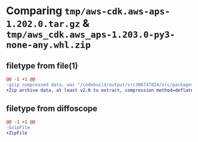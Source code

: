 # Comparing `tmp/aws-cdk.aws-aps-1.202.0.tar.gz` & `tmp/aws_cdk.aws_aps-1.203.0-py3-none-any.whl.zip`

## filetype from file(1)

```diff
@@ -1 +1 @@
-gzip compressed data, was "/codebuild/output/src306747024/src/packages/@aws-cdk/aws-aps/dist/python/aws-cdk.aws-aps-1.202.0.tar", last modified: Fri May 19 23:12:54 2023, max compression
+Zip archive data, at least v2.0 to extract, compression method=deflate
```

## filetype from diffoscope

```diff
@@ -1 +1 @@
-GzipFile
+ZipFile
```

